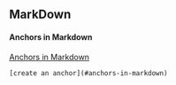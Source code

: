 ## MarkDown

#### Anchors in Markdown
[Anchors in Markdown](https://gist.github.com/asabaylus/3071099)  
```
[create an anchor](#anchors-in-markdown)
```
